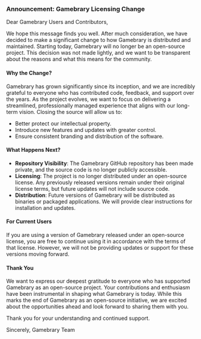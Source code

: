 ### Announcement: Gamebrary Licensing Change

Dear Gamebrary Users and Contributors,

We hope this message finds you well. After much consideration, we have decided to make a significant change to how Gamebrary is distributed and maintained. Starting today, Gamebrary will no longer be an open-source project. This decision was not made lightly, and we want to be transparent about the reasons and what this means for the community.

#### Why the Change?
Gamebrary has grown significantly since its inception, and we are incredibly grateful to everyone who has contributed code, feedback, and support over the years. As the project evolves, we want to focus on delivering a streamlined, professionally managed experience that aligns with our long-term vision. Closing the source will allow us to:

- Better protect our intellectual property.
- Introduce new features and updates with greater control.
- Ensure consistent branding and distribution of the software.

#### What Happens Next?
- **Repository Visibility**: The Gamebrary GitHub repository has been made private, and the source code is no longer publicly accessible.
- **Licensing**: The project is no longer distributed under an open-source license. Any previously released versions remain under their original license terms, but future updates will not include source code.
- **Distribution**: Future versions of Gamebrary will be distributed as binaries or packaged applications. We will provide clear instructions for installation and updates.

#### For Current Users
If you are using a version of Gamebrary released under an open-source license, you are free to continue using it in accordance with the terms of that license. However, we will not be providing updates or support for these versions moving forward.

#### Thank You
We want to express our deepest gratitude to everyone who has supported Gamebrary as an open-source project. Your contributions and enthusiasm have been instrumental in shaping what Gamebrary is today. While this marks the end of Gamebrary as an open-source initiative, we are excited about the opportunities ahead and look forward to sharing them with you.

Thank you for your understanding and continued support.

Sincerely,
Gamebrary Team

